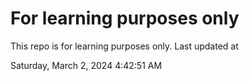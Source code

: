# For learning purposes only
This repo is for learning purposes only.
Last updated at

Saturday, March 2, 2024 4:42:51 AM

